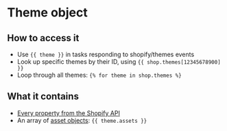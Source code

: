 # Theme object

##  How to access it

* Use `{{ theme }}` in tasks responding to shopify/themes events
* Look up specific themes by their ID, using `{{ shop.themes[12345678900] }}` 
* Loop through all themes: `{% for theme in shop.themes %}`

## What it contains

* [Every property from the Shopify API](https://shopify.dev/docs/admin-api/rest/reference/online-store/theme)
* An array of [asset objects](https://docs.usemechanic.com/article/456-the-theme-asset-object): `{{ theme.assets }}`

